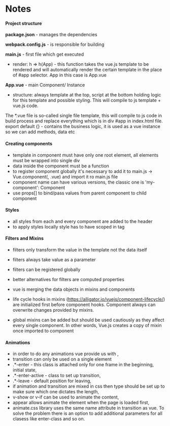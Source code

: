 # Notes

#### Project structure

**package.json** - manages the dependencies 

**webpack.config.js** - is responsible for building 

**main.js** - first file which get executed 
  - render: h => h(App) - this function takes the vue.js template to be rendered and will automatically render the certain template in the 
  place of #app selector. App in this case is App.vue

**App.vue** - main Component/ Instance
  - structure: always template at the top, script at the bottom holding logic for this template and possible styling. This will compile to js template + vue.js code.

The *.vue file is so-called single file template, this will compile to js code in build process and replace everything which is in div #app in index.html file.
export default {} - contains the business logic, it is used as a vue instance so we can add methods, data etc 

#### Creating components

- template in component must have only one root element, all elements must be wrapped into single div
- data inside the component must be a function
- to register component globally it's necessary to add it to main.js -> Vue.component(<component-name>, <name>.vue) and import it ro main.js file
- component name can have various versions, the classic one is 'my-component': Component
- use props[] to bind/pass values from parent component to child component

#### Styles 

- all styles from each and every component are added to the header
- to apply styles locally style has to have scoped in tag

#### Filters and Mixins 

- filters only transform the value in the template not the data itself 
- filters always take value as a parameter 
- filters can be registered globally 
- better alternatives for filters are computed properties 

- vue is merging the data objects in mixins and components
- life cycle hooks in mixins (https://alligator.io/vuejs/component-lifecycle/) are initialized first before component hooks. Component always can overwrite changes provided by mixins.
- global mixins can be added but should be used cautiously as they affect every single component. 
In other words, Vue.js creates a copy of mixin once imported to component


#### Animations

- in order to do any animations vue provide us with <transition>,
- transition can only be used on a single element
- .*-enter - this class is attached only for one frame in the beginning, initial state,
- .*-enter-active - class to set up transition, 
- .*-leave - default position for leaving, 
- if animation and transition are mixed in css then type should be set up to make sure which one dictates the length,
- v-show or v-if can be used to animate the content,
- appear allows animate the element when the page is loaded first, 
- animate.css library uses the same name attribute in transition as vue. To solve the problem there is an option to add additional
parameters for all clasess like enter-class and so on. 
